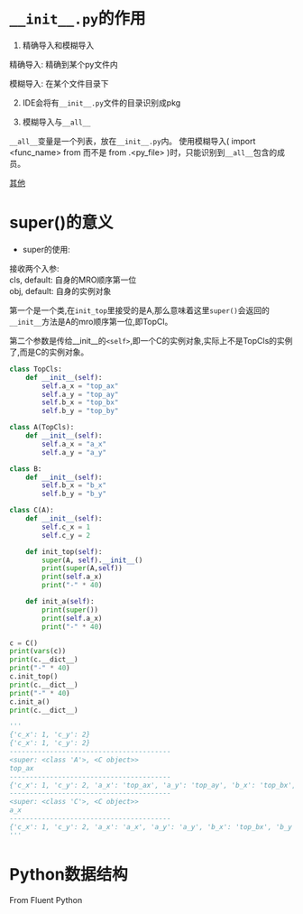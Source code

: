 # `__init__.py`的作用     
1. 精确导入和模糊导入

精确导入: 精确到某个py文件内

模糊导入: 在某个文件目录下

2. IDE会将有`__init__.py`文件的目录识别成pkg
 
3. 模糊导入与`__all__`

`__all__`变量是一个列表，放在`__init__.py`内。
使用模糊导入( import <func_name> from <pkg> 而不是 from <pkg>.<py_file> )时，只能识别到`__all__`包含的成员。

[其他](https://stackoverflow.com/questions/448271/what-is-init-py-for/448279#448279)

# super()的意义   
   
- super的使用:

接收两个入参:     
cls, default: 自身的MRO顺序第一位    
obj, default: 自身的实例对象 

第一个是一个类,在`init_top`里接受的是A,那么意味着这里`super()`会返回的`__init__`方法是A的mro顺序第一位,即TopCl。

第二个参数是传给__init__的`<self>`,即一个C的实例对象,实际上不是TopCls的实例了,而是C的实例对象。


```python  
class TopCls:
    def __init__(self):
        self.a_x = "top_ax"
        self.a_y = "top_ay"
        self.b_x = "top_bx"
        self.b_y = "top_by"

class A(TopCls):
    def __init__(self):
        self.a_x = "a_x"
        self.a_y = "a_y"

class B:
    def __init__(self):
        self.b_x = "b_x"
        self.b_y = "b_y"

class C(A):
    def __init__(self):
        self.c_x = 1
        self.c_y = 2

    def init_top(self):
        super(A, self).__init__()
        print(super(A,self))
        print(self.a_x)
        print("-" * 40)

    def init_a(self):
        print(super())
        print(self.a_x)
        print("-" * 40)

c = C()
print(vars(c))
print(c.__dict__)
print("-" * 40)
c.init_top()
print(c.__dict__)
print("-" * 40)
c.init_a()
print(c.__dict__)

'''
{'c_x': 1, 'c_y': 2}
{'c_x': 1, 'c_y': 2}
----------------------------------------
<super: <class 'A'>, <C object>>
top_ax
----------------------------------------
{'c_x': 1, 'c_y': 2, 'a_x': 'top_ax', 'a_y': 'top_ay', 'b_x': 'top_bx', 'b_y': 'top_by'}
----------------------------------------
<super: <class 'C'>, <C object>>
a_x
----------------------------------------
{'c_x': 1, 'c_y': 2, 'a_x': 'a_x', 'a_y': 'a_y', 'b_x': 'top_bx', 'b_y': 'top_by'}
'''
```

# Python数据结构

From Fluent Python
